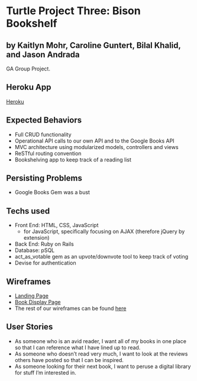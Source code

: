 # Turtle Project Three: Bison Bookshelf
## by Kaitlyn Mohr, Caroline Guntert, Bilal Khalid, and Jason Andrada
GA Group Project.

## Heroku App
[Heroku](bison-bookshelf.herokuapp.com)

## Expected Behaviors
* Full CRUD functionality
* Operational API calls to our own API and to the Google Books API
* MVC architecture using modularized models, controllers and views
* ReSTful routing convention
* Bookshelving app to keep track of a reading list

## Persisting Problems
* Google Books Gem was a bust

## Techs used
* Front End: HTML, CSS, JavaScript
    * for JavaScript, specifically focusing on AJAX (therefore jQuery by extension)
* Back End: Ruby on Rails
* Database: pSQL
* act_as_votable gem as an upvote/downvote tool to keep track of voting
* Devise for authentication

## Wireframes

* [Landing Page](https://wireframe.cc/gUwXmX)
* [Book Display Page](https://wireframe.cc/AaNix7)
* The rest of our wireframes can be found [here](https://docs.google.com/presentation/d/16tnBQaegynIbd8S6RoYSeEVzpPpXogqdN1Tt8K-EPcg/edit#slide=id.g1d56b32ffa_0_67)


## User Stories
* As someone who is an avid reader, I want all of my books in one place so that I can reference what I have lined up to read.
* As someone who doesn’t read very much, I want to look at the reviews others have posted so that I can be inspired.
* As someone looking for their next book, I want to peruse a digital library for stuff I’m interested in.
